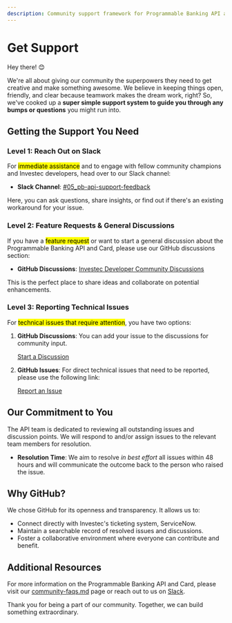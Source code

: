 ```yaml
---
description: Community support framework for Programmable Banking API and card accounts.
---
```


# Get Support

Hey there! 😊

We're all about giving our community the superpowers they need to get creative and make something awesome. We believe in keeping things open, friendly, and clear because teamwork makes the dream work, right? So, we've cooked up a **super simple support system to guide you through any bumps or questions** you might run into.

## Getting the Support You Need

### Level 1: Reach Out on Slack

For <mark style="background-color:yellow;">immediate assistance</mark> and to engage with fellow community champions and Investec developers, head over to our Slack channel:

* **Slack Channel**: [#05\_pb-api-support-feedback](https://investec-dev-com.slack.com/archives/C05MQQDUJ3E)

Here, you can ask questions, share insights, or find out if there's an existing workaround for your issue.

### Level 2: Feature Requests & General Discussions

If you have a <mark style="background-color:yellow;">feature request</mark> or want to start a general discussion about the Programmable Banking API and Card, please use our GitHub discussions section:

* **GitHub Discussions**: [Investec Developer Community Discussions](https://github.com/orgs/Investec-Developer-Community/discussions)

This is the perfect place to share ideas and collaborate on potential enhancements.

### Level 3: Reporting Technical Issues

For <mark style="background-color:yellow;">technical issues that require attention</mark>, you have two options:

1.  **GitHub Discussions**: You can add your issue to the discussions for community input.

    [Start a Discussion](https://github.com/orgs/Investec-Developer-Community/discussions)
2.  **GitHub Issues**: For direct technical issues that need to be reported, please use the following link:

    [Report an Issue](https://github.com/Investec-Developer-Community/.github/issues)

## Our Commitment to You

The API team is dedicated to reviewing all outstanding issues and discussion points. We will respond to and/or assign issues to the relevant team members for resolution.

* **Resolution Time**: We aim to resolve _in best effort_ all issues within 48 hours and will communicate the outcome back to the person who raised the issue.

## Why GitHub?

We chose GitHub for its openness and transparency. It allows us to:

* Connect directly with Investec's ticketing system, ServiceNow.
* Maintain a searchable record of resolved issues and discussions.
* Foster a collaborative environment where everyone can contribute and benefit.

## Additional Resources

For more information on the Programmable Banking API and Card, please visit our [community-faqs.md](community-faqs.md "mention") page or reach out to us on [Slack](https://investec-dev-com.slack.com/archives/C05MQQDUJ3E).

Thank you for being a part of our community. Together, we can build something extraordinary.
